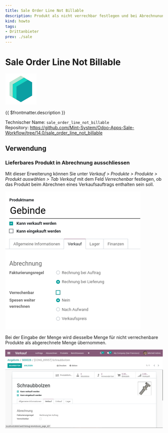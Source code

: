 ```yaml
---
title: Sale Order Line Not Billable
description: Produkt als nicht verrechbar festlegen und bei Abrechnunung filtern.
kind: howto
tags:
- Drittanbieter
prev: ./sale
---
```

# Sale Order Line Not Billable
![icon_oms_box](attachments/icons_odoo_mint_system.png)

{{ $frontmatter.description }}

Technischer Name: `sale_order_line_not_billable`\
Repository: <https://github.com/Mint-System/Odoo-Apps-Sale-Workflow/tree/14.0/sale_order_line_not_billable>

## Verwendung

### Lieferbares Produkt in Abrechnung ausschliessen

Mit dieser Erweiterung können Sie unter *Verkauf > Produkte > Produkte > Produkt auswählen > Tab Verkauf* mit dem Feld *Verrechenbar* festlegen, ob das Produkt beim Abrechnen eines Verkaufsauftrags enthalten sein soll.

![](attachments/Sale%20Order%20Line%20Not%20Billable.png)

Bei der Eingabe der Menge wird diesselbe Menge für nicht verrechenbare Produkte als abgerechnete Menge übernommen.

![Sale Order Line Not Billable](attachments/Sale%20Order%20Line%20Not%20Billable.gif)
